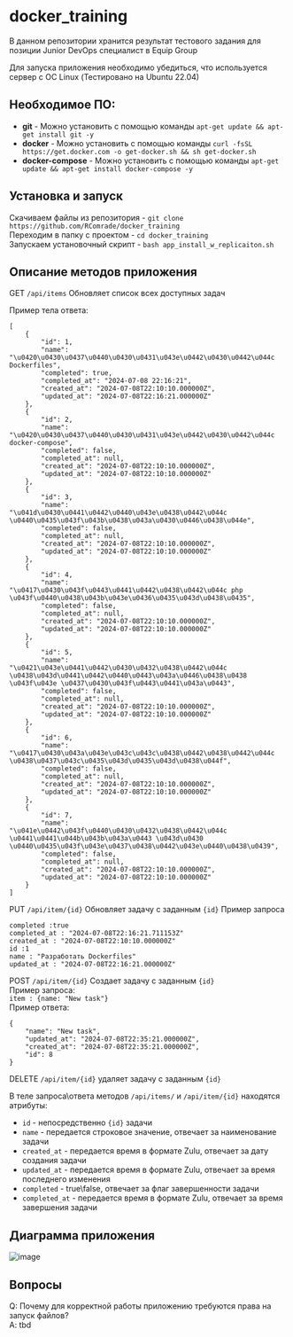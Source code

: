 # docker_training
В данном репозитории хранится результат тестового задания для позиции Junior DevOps специалист в Equip Group

Для запуска приложения необходимо убедиться, что используется сервер с ОС Linux (Тестировано на Ubuntu 22.04) 

## Необходимое ПО:
+ **git** - Можно установить с помощью команды `apt-get update && apt-get install git -y`  <br />
+ **docker** - Можно установить с помощью команды `curl -fsSL https://get.docker.com -o get-docker.sh && sh get-docker.sh`  <br />
+ **docker-compose** - Можно установить с помощью команды `apt-get update && apt-get install docker-compose -y`  <br />

## Установка и запуск 
Скачиваем файлы из репозитория - `git clone https://github.com/RComrade/docker_training` <br />
Переходим в папку с проектом - `cd docker_training` <br />
Запускаем установочный скрипт - `bash app_install_w_replicaiton.sh` <br />

## Описание методов приложения
GET `/api/items` Обновляет список всех доступных задач <br />

Пример тела ответа:
```
[
    {
        "id": 1,
        "name": "\u0420\u0430\u0437\u0440\u0430\u0431\u043e\u0442\u0430\u0442\u044c Dockerfiles",
        "completed": true,
        "completed_at": "2024-07-08 22:16:21",
        "created_at": "2024-07-08T22:10:10.000000Z",
        "updated_at": "2024-07-08T22:16:21.000000Z"
    },
    {
        "id": 2,
        "name": "\u0420\u0430\u0437\u0440\u0430\u0431\u043e\u0442\u0430\u0442\u044c docker-compose",
        "completed": false,
        "completed_at": null,
        "created_at": "2024-07-08T22:10:10.000000Z",
        "updated_at": "2024-07-08T22:10:10.000000Z"
    },
    {
        "id": 3,
        "name": "\u041d\u0430\u0441\u0442\u0440\u043e\u0438\u0442\u044c \u0440\u0435\u043f\u043b\u0438\u043a\u0430\u0446\u0438\u044e",
        "completed": false,
        "completed_at": null,
        "created_at": "2024-07-08T22:10:10.000000Z",
        "updated_at": "2024-07-08T22:10:10.000000Z"
    },
    {
        "id": 4,
        "name": "\u0417\u0430\u043f\u0443\u0441\u0442\u0438\u0442\u044c php \u043f\u0440\u0438\u043b\u043e\u0436\u0435\u043d\u0438\u0435",
        "completed": false,
        "completed_at": null,
        "created_at": "2024-07-08T22:10:10.000000Z",
        "updated_at": "2024-07-08T22:10:10.000000Z"
    },
    {
        "id": 5,
        "name": "\u0421\u043e\u0441\u0442\u0430\u0432\u0438\u0442\u044c \u0438\u043d\u0441\u0442\u0440\u0443\u043a\u0446\u0438\u0438 \u043f\u043e \u0437\u0430\u043f\u0443\u0441\u043a\u0443",
        "completed": false,
        "completed_at": null,
        "created_at": "2024-07-08T22:10:10.000000Z",
        "updated_at": "2024-07-08T22:10:10.000000Z"
    },
    {
        "id": 6,
        "name": "\u0417\u0430\u043a\u043e\u043c\u043c\u0438\u0442\u0438\u0442\u044c \u0438\u0437\u043c\u0435\u043d\u0435\u043d\u0438\u044f",
        "completed": false,
        "completed_at": null,
        "created_at": "2024-07-08T22:10:10.000000Z",
        "updated_at": "2024-07-08T22:10:10.000000Z"
    },
    {
        "id": 7,
        "name": "\u041e\u0442\u043f\u0440\u0430\u0432\u0438\u0442\u044c \u0441\u0441\u044b\u043b\u043a\u0443 \u043d\u0430 \u0440\u0435\u043f\u043e\u0437\u0438\u0442\u043e\u0440\u0438\u0439",
        "completed": false,
        "completed_at": null,
        "created_at": "2024-07-08T22:10:10.000000Z",
        "updated_at": "2024-07-08T22:10:10.000000Z"
    }
]
```


PUT `/api/item/{id}` Обновляет задачу с заданным `{id}`
Пример запроса
```
completed :true
completed_at : "2024-07-08T22:16:21.711153Z"
created_at : "2024-07-08T22:10:10.000000Z"
id :1
name : "Разработать Dockerfiles"
updated_at : "2024-07-08T22:16:21.000000Z"
```
POST `/api/item/{id}` Создает задачу с заданным `{id}`  <br />
Пример запроса:  <br />
`item : {name: "New task"}`  <br />
Пример ответа:
```
{
    "name": "New task",
    "updated_at": "2024-07-08T22:35:21.000000Z",
    "created_at": "2024-07-08T22:35:21.000000Z",
    "id": 8
}
```
DELETE `/api/item/{id}` удаляет задачу с заданным `{id}`


В теле запроса\ответа методов `/api/items/` и `/api/item/{id}` находятся атрибуты: <br />
+ `id` - непосредственно `{id}` задачи <br />
+ `name` - передается строковое значение, отвечает за наименование задачи <br />
+ `created_at`  - передается время в формате Zulu, отвечает за дату создания задачи <br />
+ `updated_at` - передается время в формате Zulu, отвечает за время последнего изменения <br />
+ `completed` - true\false, отвечает за флаг завершенности задачи <br />
+ `completed_at` - передается время в формате Zulu, отвечает за время завершения задачи <br />

## Диаграмма приложения <br />
![image](https://github.com/RComrade/docker_training/assets/46085502/6ff4039a-a36e-424f-8d35-eafe4f06f3b0)

## Вопросы <br />
Q: Почему для корректной работы приложению требуются права на запуск файлов? <br />
A: tbd

